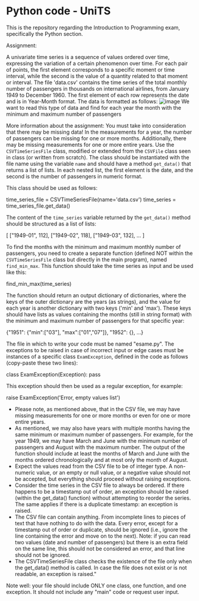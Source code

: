 # Python code - UniTS
This is the repository regarding the Introduction to Programming exam, specifically the Python section.

Assignment:

A univariate time series is a sequence of values ordered over time, expressing the variation of a certain phenomenon over time. For each pair of points, the first element corresponds to a specific moment or time interval, while the second is the value of a quantity related to that moment or interval.
The file 'data.csv' contains the time series of the total monthly number of passengers in thousands on international airlines, from January 1949 to December 1960. The first element of each row represents the date and is in Year-Month format.
The data is formatted as follows:
                                  ![image](https://github.com/MaCarmi/appelloprogrammazione/assets/106955615/71bc4954-069f-4012-94aa-b6c388a0a013)
We want to read this type of data and find for each year the month with the minimum and maximum number of passengers

More information about the assignment:
You must take into consideration that there may be missing data! In the measurements for a year, the number of passengers can be missing for one or more months. Additionally, there may be missing measurements for one or more entire years.
Use the `CSVTimeSeriesFile` class, modified or extended from the `CSVFile` class seen in class (or written from scratch). The class should be instantiated with the file name using the variable `name` and should have a method `get_data()` that returns a list of lists. In each nested list, the first element is the date, and the second is the number of passengers in numeric format.

This class should be used as follows:


time_series_file = CSVTimeSeriesFile(name='data.csv')
time_series = time_series_file.get_data()


The content of the `time_series` variable returned by the `get_data()` method should be structured as a list of lists:


[
  ["1949-01", 112],
  ["1949-02", 118],
  ["1949-03", 132],
  ...
]


To find the months with the minimum and maximum monthly number of passengers, you need to create a separate function (defined NOT within the `CSVTimeSeriesFile` class but directly in the main program), named `find_min_max`. This function should take the time series as input and be used like this:


find_min_max(time_series)


The function should return an output dictionary of dictionaries, where the keys of the outer dictionary are the years (as strings), and the value for each year is another dictionary with two keys ('min' and 'max'). These keys should have lists as values containing the months (still in string format) with the minimum and maximum number of passengers for that specific year:


{"1951": {"min":["03"], "max":["01","07"]},
 "1952": {}, ...}


The file in which to write your code must be named "esame.py". The exceptions to be raised in case of incorrect input or edge cases must be instances of a specific class `ExamException`, defined in the code as follows (copy-paste these two lines):


class ExamException(Exception):
    pass


This exception should then be used as a regular exception, for example:

raise ExamException('Error, empty values list')

  - Please note, as mentioned above, that in the CSV file, we may have missing measurements for one or more months or even for one or more entire years.
  - As mentioned, we may also have years with multiple months having the same minimum or maximum number of passengers. For example, for the year 1949, we may have March and June with the minimum number of passengers and August with the         maximum number. The output of the function should include at least the months of March and June with the months ordered chronologically and at most only the month of August.
  - Expect the values read from the CSV file to be of integer type. A non-numeric value, or an empty or null value, or a negative value should not be accepted, but everything should proceed without raising exceptions.
  - Consider the time series in the CSV file to always be ordered. If there happens to be a timestamp out of order, an exception should be raised (within the get_data() function) without attempting to reorder the series. The same applies       if there is a duplicate timestamp: an exception is raised.
  - The CSV file can contain anything. From incomplete lines to pieces of text that have nothing to do with the data. Every error, except for a timestamp out of order or duplicate, should be ignored (i.e., ignore the line containing the        error and move on to the next). Note: if you can read two values (date and number of passengers) but there is an extra field on the same line, this should not be considered an error, and that line should not be ignored.
  - The CSVTimeSeriesFile class checks the existence of the file only when the get_data() method is called. In case the file does not exist or is not readable, an exception is raised."


Note well: your file should include ONLY one class, one function, and one exception. It should not include any "main" code or request user input.


